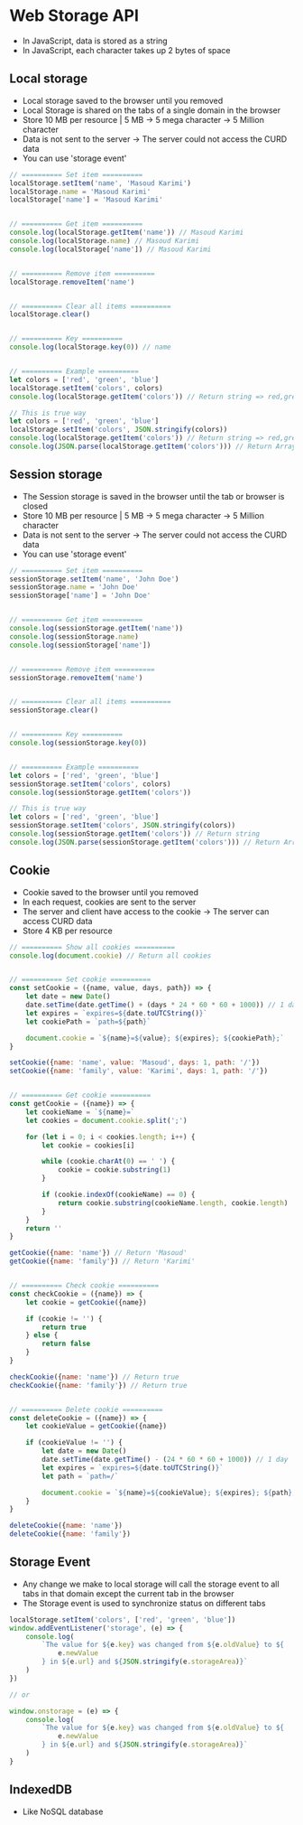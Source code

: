 # Web Storage API

- In JavaScript, data is stored as a string
- In JavaScript, each character takes up 2 bytes of space

## Local storage

- Local storage saved to the browser until you removed
- Local Storage is shared on the tabs of a single domain in the browser
- Store 10 MB per resource | 5 MB -> 5 mega character -> 5 Million character
- Data is not sent to the server -> The server could not access the CURD data
- You can use 'storage event'

```js
// ========== Set item ==========
localStorage.setItem('name', 'Masoud Karimi')
localStorage.name = 'Masoud Karimi'
localStorage['name'] = 'Masoud Karimi'


// ========== Get item ==========
console.log(localStorage.getItem('name')) // Masoud Karimi
console.log(localStorage.name) // Masoud Karimi
console.log(localStorage['name']) // Masoud Karimi


// ========== Remove item ========== 
localStorage.removeItem('name')


// ========== Clear all items ========== 
localStorage.clear()


// ========== Key ========== 
console.log(localStorage.key(0)) // name


// ========== Example ==========
let colors = ['red', 'green', 'blue']
localStorage.setItem('colors', colors)
console.log(localStorage.getItem('colors')) // Return string => red,green,blue

// This is true way
let colors = ['red', 'green', 'blue']
localStorage.setItem('colors', JSON.stringify(colors))
console.log(localStorage.getItem('colors')) // Return string => red,green,blue
console.log(JSON.parse(localStorage.getItem('colors'))) // Return Array => ['red', 'green', 'blue']
```

## Session storage

- The Session storage is saved in the browser until the tab or browser is closed
- Store 10 MB per resource | 5 MB -> 5 mega character -> 5 Million character
- Data is not sent to the server -> The server could not access the CURD data
- You can use 'storage event'

```js
// ========== Set item ==========
sessionStorage.setItem('name', 'John Doe')
sessionStorage.name = 'John Doe'
sessionStorage['name'] = 'John Doe'


// ========== Get item ==========
console.log(sessionStorage.getItem('name'))
console.log(sessionStorage.name)
console.log(sessionStorage['name'])


// ========== Remove item ==========
sessionStorage.removeItem('name')


// ========== Clear all items ==========
sessionStorage.clear()


// ========== Key ==========
console.log(sessionStorage.key(0))


// ========== Example ==========
let colors = ['red', 'green', 'blue']
sessionStorage.setItem('colors', colors)
console.log(sessionStorage.getItem('colors'))

// This is true way
let colors = ['red', 'green', 'blue']
sessionStorage.setItem('colors', JSON.stringify(colors))
console.log(sessionStorage.getItem('colors')) // Return string
console.log(JSON.parse(sessionStorage.getItem('colors'))) // Return Array 
```

## Cookie

- Cookie saved to the browser until you removed
- In each request, cookies are sent to the server
- The server and client have access to the cookie -> The server can access CURD data
- Store 4 KB per resource

```js
// ========== Show all cookies ==========
console.log(document.cookie) // Return all cookies


// ========== Set cookie ==========
const setCookie = ({name, value, days, path}) => {
    let date = new Date()
    date.setTime(date.getTime() + (days * 24 * 60 * 60 + 1000)) // 1 day
    let expires = `expires=${date.toUTCString()}`
    let cookiePath = `path=${path}`

    document.cookie = `${name}=${value}; ${expires}; ${cookiePath};`
}

setCookie({name: 'name', value: 'Masoud', days: 1, path: '/'})
setCookie({name: 'family', value: 'Karimi', days: 1, path: '/'})


// ========== Get cookie ==========
const getCookie = ({name}) => {
    let cookieName = `${name}=`
    let cookies = document.cookie.split(';')

    for (let i = 0; i < cookies.length; i++) {
        let cookie = cookies[i]

        while (cookie.charAt(0) == ' ') {
            cookie = cookie.substring(1)
        }

        if (cookie.indexOf(cookieName) == 0) {
            return cookie.substring(cookieName.length, cookie.length)
        }
    }
    return ''
}

getCookie({name: 'name'}) // Return 'Masoud'
getCookie({name: 'family'}) // Return 'Karimi'


// ========== Check cookie ==========
const checkCookie = ({name}) => {
    let cookie = getCookie({name})

    if (cookie != '') {
        return true
    } else {
        return false
    }
}

checkCookie({name: 'name'}) // Return true
checkCookie({name: 'family'}) // Return true


// ========== Delete cookie ==========
const deleteCookie = ({name}) => {
    let cookieValue = getCookie({name})

    if (cookieValue != '') {
        let date = new Date()
        date.setTime(date.getTime() - (24 * 60 * 60 + 1000)) // 1 day
        let expires = `expires=${date.toUTCString()}`
        let path = `path=/`

        document.cookie = `${name}=${cookieValue}; ${expires}; ${path};`
    }
}

deleteCookie({name: 'name'})
deleteCookie({name: 'family'})
```

## Storage Event

- Any change we make to local storage will call the storage event to all tabs in that domain except the current tab in
  the browser
- The Storage event is used to synchronize status on different tabs

```js
localStorage.setItem('colors', ['red', 'green', 'blue'])
window.addEventListener('storage', (e) => {
    console.log(
        `The value for ${e.key} was changed from ${e.oldValue} to ${
            e.newValue
        } in ${e.url} and ${JSON.stringify(e.storageArea)}`
    )
})

// or

window.onstorage = (e) => {
    console.log(
        `The value for ${e.key} was changed from ${e.oldValue} to ${
            e.newValue
        } in ${e.url} and ${JSON.stringify(e.storageArea)}`
    )
}
```


## IndexedDB

- Like NoSQL database